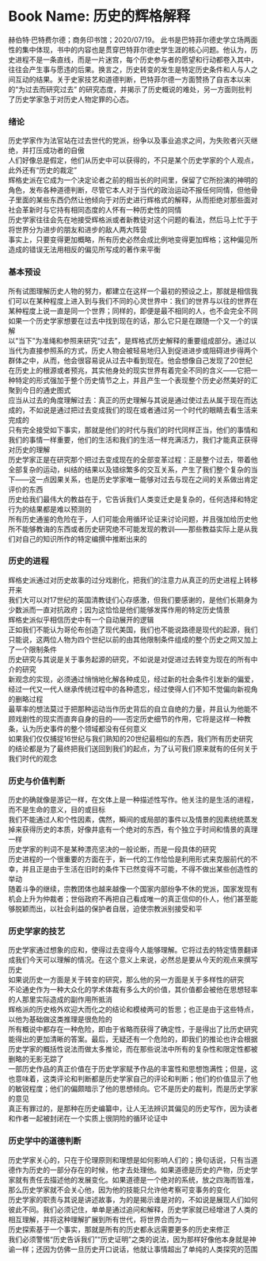 # Book Name: 历史的辉格解释
赫伯特·巴特费尔德；商务印书馆；2020/07/19。 
此书是巴特菲尔德史学立场两面性的集中体现，书中的内容也是贯穿巴特菲尔德史学生涯的核心问题。他认为，历史进程不是一条直线，而是一片迷宫，每个历史参与者的愿望和行动都卷入其中，往往会产生事与愿违的后果。换言之，历史转变的发生是特定历史条件和人与人之间互动的结果。关于史家技艺和道德判断，巴特菲尔德一方面赞扬了自吉本以来的“为过去而研究过去” 的研究态度，并揭示了历史概说的难处，另一方面则批判了历史学家急于对历史人物定罪的心态。  

### 绪论
历史学家作为法官站在过去世代的党派，纷争以及事业追求之间，为失败者兴灭继绝，并打压成功者的自傲  
人们好像总是假定，他们从历史中可以获得的，不只是某个历史学家的个人观点，此外还有“历史的裁定”  
辉格史派在它成为一个决定论者之前的相当长的时间里，保留了它所扮演的神明的角色，发布各种道德判断，尽管它本人对于当代的政治运动不报任何同情，但他骨子里面的某些东西仍然让他倾向于对历史进行辉格式的解释，从而拒绝对那些面对社会革新时与它持有相同态度的人怀有一种历史性的同情  
历史学家往往会先在地接受辉格派或者新教徒对这个问题的看法，然后马上忙于于将世界分为进步的朋友和进步的敌人两大阵营  
事实上，只要变得更加概略，所有历史必然会成比例地变得更加辉格；这种偏见所造成的错误无法用相反的偏见所写成的著作来平衡  
### 基本预设
所有试图理解历史人物的努力，都建立在这样一个最初的预设之上，那就是相信我们可以在某种程度上进入到与我们不同的心灵世界中：我们的世界与以往的世界在某种程度上说一直是同一个世界；同样的，即便是最不相同的人，也不会完全不同  
如果一个历史学家想要在过去中找到现在的话，那么它只是在跟随一个又一个的误解  
以“当下”为准绳和参照来研究“过去”，是辉格式历史解释的重要组成部分。通过以当代为直接参照系的方式，历史人物会被轻易地归入到促进进步或阻碍进步得两个群体之中，从而，他会很容易说从过去中看到现在。他会想像自己发现了20世纪在历史上的根源或者预兆，其实他身处的现实世界有着完全不同的含义——它把一种特定的形式强加于整个历史情节之上，并且产生一个表现整个历史必然美好的汇聚到今日的通史图式  
应当从过去的角度理解过去：真正的历史理解与其说是通过使过去从属于现在而达成的，不如说是通过把过去变成我们的现在或者通过另一个时代的眼睛去看生活来完成的  
只有完全接受如下事实，那就是他们的时代与我们的时代同样正当，他们的事情和我们的事情一样重要，他们的生活和我们的生活一样充满活力，我们才能真正获得对历史的理解  
历史学家正是在研究那个把过去变成现在的全部变革过程：正是整个过去，带着他全部复杂的运动，纠结的结果以及错综繁多的交互关系，产生了我们整个复杂的当下——这一点因果关系，也是历史学家唯一能够对过去与现在之间的关系做出肯定评价的东西  
历史给我们最伟大的教益在于，它告诉我们人类变迁史是复杂的，任何选择和特定行为的结果都是难以预测的  
所有历史通鉴的危险在于，人们可能会用循环论证来讨论问题，并且强加给历史他所不能够教诲的东西或者历史研究绝不可能发现的教训——那些教益实际上是从我们对自己的知识所作的特定编撰中推断出来的  
### 历史的进程
辉格史派通过对历史故事的过分戏剧化，把我们的注意力从真正的历史进程上转移开来  
我们大可以对17世纪的英国清教徒们心存感激，但我们要感谢的，是他们长期身为少数派而一直对抗政府；因为这恰恰是他们能够发挥作用的特定历史情景  
辉格史派似乎相信历史中有一个自动展开的逻辑  
正如我们不能认为哥伦布创造了现代美国，我们也不能说路德是现代的起源，我们只能说，这两位人物为四个世纪以前的由其他限制条件组成的整个历史之网又加上了一个限制条件  
历史研究与其说是关于事务起源的研究，不如说是对促进过去转变为现在的所有中介的研究  
新观念的实现，必须通过悄悄地化解各种成见，经过新的社会条件引发新的偏爱，经过一代又一代人继承传统过程中的各种遗忘，经过使得人们不知不觉偏向新视角的删略过程  
最草率的想法莫过于把那种运动当作历史背后的自立自绝的力量，并且认为他能不顾戏剧性的现实而直奔自身的目的——否定历史细节的作用，它将是这样一种教条，认为历史事件的整个领域都没有任何意义  
如果我们仅仅捕捉16世纪与我们熟知的20世纪最相似的东西，我们所有历史研究的结论都是为了最终把我们送回到我们的起点，为了认可我们原来就有的任何关于我们时代的观念  
### 历史与价值判断
历史的确就像是游记一样，在文体上是一种描述性写作。他关注的是生活的进程，而不是生命的意义，目的或目标  
我们不能通过人和个性因素，偶然，瞬间的或局部的事件以及情景的因素统统蒸发掉来获得历史的本质，好像井底有一个绝对的东西，有个独立于时间和情景的真理一样  
历史学家的判词不是某种漂亮坚决的一般论断，而是一段具体的研究  
历史进程的一个很重要的方面在于，新一代的工作恰恰是利用形式来克服前代的不幸，并且正是由于生活在旧时的条件下已然变得不可能，不得不做出某些创造性的举动  
随着斗争的继续，宗教团体也越来越像一个国家内部纷争不休的党派，国家发现有机会上升为仲裁者；世俗政府不再把自己看成唯一的真正信仰的仆人，他们甚至能够脱颖而出，以社会利益的保护者自居，迫使宗教派别接受和平  
### 历史学家的技艺
历史学家通过想象的应和，使得过去变得今人能够理解。它将过去的特定情景翻译成我们今天可以理解的情况。在这个意义上来说，必然总是要从今天的观点来撰写历史  
如果说历史一方面是关于转变的研究，那么他的另一方面是关于多样性的研究  
不论通史作为一种大众化的学术体裁有多么大的价值，其价值都会被他在思想轻率的人那里实际造成的副作用所抵消  
辉格派的历史格外欢迎大而化之的结论和模棱两可的哲思；也正是由于这些特点，以他为基础做这类推理是很危险的  
所有概说中都存在一种危险，即由于省略而获得了确定性，于是得出了比历史研究能得出的更加清晰的答案。最后，无疑还有一个危险的，即我们的推论也许会根据历史学家的概括性说法而做太多推论，而在那些说法中所有的复杂性和限定性都被删略的无影无踪了  
一部历史作品的真正价值在于历史学家赋予作品的丰富性和思想饱满性；但是，这也意味着，这类评论和判断都是历史学家自己的评论和判断；他们的价值显示了他的敏锐程度；他们的偏颇暗示了他的思想倾向。它不是历史的裁判，而是历史学家的意见  
真正有罪过的，是那种在历史编纂中，让人无法辨识其偏见的历史写作，因为读者和作者一起被封闭在一个实质上很阴险的循环论证中  
### 历史学中的道德判断  
历史学家关心的，只在于伦理原则和理想是如何影响人们的；换句话说，只有当道德作为历史的一部分存在的时候，他才去处理他。如果道德是历史的产物，历史学家就有责任去描述他的发展变化。如果道德是一个绝对的系统，放之四海而皆准，那么历史学家就不会关心他，因为他的技能只允许他考察可变事务的变化  
历史学家的职责与其说是讲述故事，为的是揭示谁是对的，不如说是展现人们如何彼此不同。我们必须记住，单单是通过追问和解释，历史学家就已经增进了人类的相互理解，并将这种理解扩展到所有世代，将世界合而为一  
历史探索基于一个事实，那就是所有的历史都永远需要更多的历史来修正  
我们必须警惕“历史告诉我们”“历史证明”之类的说法，因为那样好像他本身就是神谕一样；还因为仿佛一旦历史开口说话，他就让事情超出了单纯的人类探究的范围  
